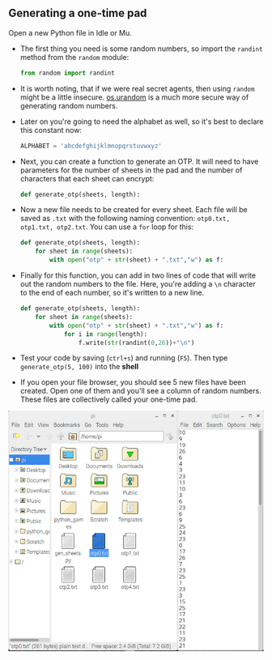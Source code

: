 ## Generating a one-time pad

Open a new Python file in Idle or Mu.

- The first thing you need is some random numbers, so import the `randint` method from the `random` module:

    ```python
    from random import randint
    ```

- It is worth noting, that if we were real secret agents, then using `random` might be a little insecure. [os.urandom](https://docs.python.org/3/library/os.html#os.urandom) is a much more secure way of generating random numbers.

- Later on you're going to need the alphabet as well, so it's best to declare this constant now:

    ```python
    ALPHABET = 'abcdefghijklmnopqrstuvwxyz'
    ```

- Next, you can create a function to generate an OTP. It will need to have parameters for the number of sheets in the pad and the number of characters that each sheet can encrypt:

    ```python
    def generate_otp(sheets, length):
    ```

- Now a new file needs to be created for every sheet. Each file will be saved as `.txt` with the following naming convention: `otp0.txt, otp1.txt, otp2.txt`. You can use a `for` loop for this:

    ```python
    def generate_otp(sheets, length):
        for sheet in range(sheets):
            with open("otp" + str(sheet) + ".txt","w") as f:
    ```

- Finally for this function, you can add in two lines of code that will write out the random numbers to the file. Here, you're adding a `\n` character to the end of each number, so it's written to a new line.

    ```python
    def generate_otp(sheets, length):
        for sheet in range(sheets):
            with open("otp" + str(sheet) + ".txt","w") as f:
                for i in range(length):
                    f.write(str(randint(0,26))+"\n")
    ```


- Test your code by saving (`ctrl+s`) and running (`F5`). Then type `generate_otp(5, 100)` into the **shell**

- If you open your file browser, you should see 5 new files have been created. Open one of them and you'll see a column of random numbers. These files are collectively called your one-time pad.

![files](images/screen1.png)

